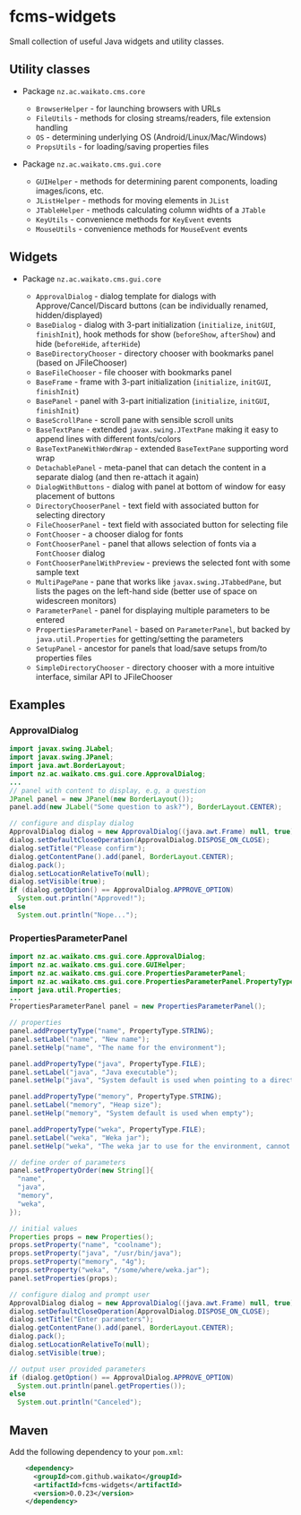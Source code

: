 # fcms-widgets

Small collection of useful Java widgets and utility classes.

## Utility classes

* Package `nz.ac.waikato.cms.core`

  * `BrowserHelper` - for launching browsers with URLs
  * `FileUtils` - methods for closing streams/readers, file extension handling
  * `OS` - determining underlying OS (Android/Linux/Mac/Windows)
  * `PropsUtils` - for loading/saving properties files
  
* Package `nz.ac.waikato.cms.gui.core`

  * `GUIHelper` - methods for determining parent components, loading images/icons, etc.
  * `JListHelper` - methods for moving elements in `JList`
  * `JTableHelper` - methods calculating column widhts of a `JTable`
  * `KeyUtils` - convenience methods for `KeyEvent` events
  * `MouseUtils` - convenience methods for `MouseEvent` events

## Widgets

* Package `nz.ac.waikato.cms.gui.core`

  * `ApprovalDialog` - dialog template for dialogs with Approve/Cancel/Discard buttons
    (can be individually renamed, hidden/displayed)
  * `BaseDialog` - dialog with 3-part initialization (`initialize`, `initGUI`, `finishInit`),
    hook methods for show (`beforeShow`, `afterShow`) and hide (`beforeHide`, `afterHide`)
  * `BaseDirectoryChooser` - directory chooser with bookmarks panel (based on JFileChooser)  
  * `BaseFileChooser` - file chooser with bookmarks panel
  * `BaseFrame` - frame with 3-part initialization (`initialize`, `initGUI`, `finishInit`)
  * `BasePanel` - panel with 3-part initialization (`initialize`, `initGUI`, `finishInit`)
  * `BaseScrollPane` - scroll pane with sensible scroll units
  * `BaseTextPane` - extended `javax.swing.JTextPane` making it easy to append lines with different fonts/colors
  * `BaseTextPaneWithWordWrap` - extended `BaseTextPane` supporting word wrap
  * `DetachablePanel` - meta-panel that can detach the content in a separate dialog (and then re-attach it again)
  * `DialogWithButtons` - dialog with panel at bottom of window for easy placement of buttons
  * `DirectoryChooserPanel` - text field with associated button for selecting directory
  * `FileChooserPanel` - text field with associated button for selecting file
  * `FontChooser` - a chooser dialog for fonts
  * `FontChooserPanel` - panel that allows selection of fonts via a `FontChooser` dialog
  * `FontChooserPanelWithPreview` - previews the selected font with some sample text
  * `MultiPagePane` - pane that works like `javax.swing.JTabbedPane`, but lists the pages 
    on the left-hand side (better use of space on widescreen monitors)
  * `ParameterPanel` - panel for displaying multiple parameters to be entered
  * `PropertiesParameterPanel` - based on `ParameterPanel`, but backed by `java.util.Properties` 
    for getting/setting the parameters
  * `SetupPanel` - ancestor for panels that load/save setups from/to properties files
  * `SimpleDirectoryChooser` - directory chooser with a more intuitive interface, similar API to JFileChooser
  
## Examples

### ApprovalDialog

```java
import javax.swing.JLabel;
import javax.swing.JPanel;
import java.awt.BorderLayout;
import nz.ac.waikato.cms.gui.core.ApprovalDialog;
...
// panel with content to display, e.g, a question
JPanel panel = new JPanel(new BorderLayout());
panel.add(new JLabel("Some question to ask?"), BorderLayout.CENTER);

// configure and display dialog
ApprovalDialog dialog = new ApprovalDialog((java.awt.Frame) null, true);
dialog.setDefaultCloseOperation(ApprovalDialog.DISPOSE_ON_CLOSE);
dialog.setTitle("Please confirm");
dialog.getContentPane().add(panel, BorderLayout.CENTER);
dialog.pack();
dialog.setLocationRelativeTo(null);
dialog.setVisible(true);
if (dialog.getOption() == ApprovalDialog.APPROVE_OPTION)
  System.out.println("Approved!");
else
  System.out.println("Nope...");
```

### PropertiesParameterPanel

```java
import nz.ac.waikato.cms.gui.core.ApprovalDialog;
import nz.ac.waikato.cms.gui.core.GUIHelper;
import nz.ac.waikato.cms.gui.core.PropertiesParameterPanel;
import nz.ac.waikato.cms.gui.core.PropertiesParameterPanel.PropertyType;
import java.util.Properties;
...
PropertiesParameterPanel panel = new PropertiesParameterPanel();

// properties
panel.addPropertyType("name", PropertyType.STRING);
panel.setLabel("name", "New name");
panel.setHelp("name", "The name for the environment");

panel.addPropertyType("java", PropertyType.FILE);
panel.setLabel("java", "Java executable");
panel.setHelp("java", "System default is used when pointing to a directory");

panel.addPropertyType("memory", PropertyType.STRING);
panel.setLabel("memory", "Heap size");
panel.setHelp("memory", "System default is used when empty");

panel.addPropertyType("weka", PropertyType.FILE);
panel.setLabel("weka", "Weka jar");
panel.setHelp("weka", "The weka jar to use for the environment, cannot be empty");

// define order of parameters
panel.setPropertyOrder(new String[]{
  "name",
  "java",
  "memory",
  "weka",
});

// initial values
Properties props = new Properties();
props.setProperty("name", "coolname");
props.setProperty("java", "/usr/bin/java");
props.setProperty("memory", "4g");
props.setProperty("weka", "/some/where/weka.jar");
panel.setProperties(props);

// configure dialog and prompt user
ApprovalDialog dialog = new ApprovalDialog((java.awt.Frame) null, true);
dialog.setDefaultCloseOperation(ApprovalDialog.DISPOSE_ON_CLOSE);
dialog.setTitle("Enter parameters");
dialog.getContentPane().add(panel, BorderLayout.CENTER);
dialog.pack();
dialog.setLocationRelativeTo(null);
dialog.setVisible(true);

// output user provided parameters
if (dialog.getOption() == ApprovalDialog.APPROVE_OPTION)
  System.out.println(panel.getProperties());
else
  System.out.println("Canceled");
```
  
## Maven

Add the following dependency to your `pom.xml`:

```xml
    <dependency>
      <groupId>com.github.waikato</groupId>
      <artifactId>fcms-widgets</artifactId>
      <version>0.0.23</version>
    </dependency>
```